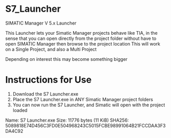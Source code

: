 # S7_Launcher
SIMATIC Manager V 5.x Launcher

This Launcher lets your Simatic Manager projects behave like TIA, in the sense that you can open directly from the project folder 
without have to open SIMATIC Manager then browse to the project location
This will work on a Single Project, and also a Multi Project

Depending on interest this may become something bigger

Instructions for Use
====================

1. Download the S7 Launcher.exe
2. Place the S7 Launcher.exe in ANY Simatic Manager project folders
3. You can now run the S7 Launcher, and Simatic will open with the project loaded



Name: S7 Launcher.exe
Size: 11776 bytes (11 KiB)
SHA256: 5089818E74D456C3FD0E504968243C5015FCBE98991064B21FCCDAA3F3DA4C92


